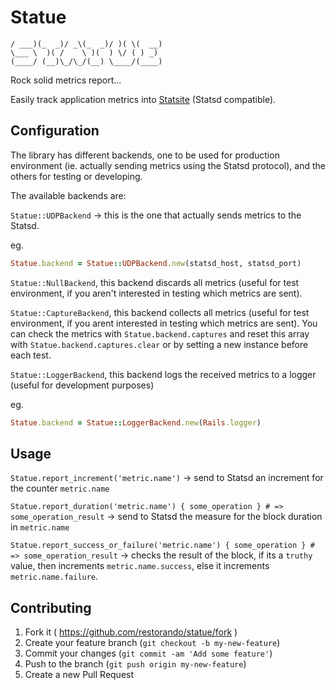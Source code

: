 # Statue

    / ___)(_  _)/ _\(_  _)/ )( \(  __)
    \___ \  )( /    \ )(  ) \/ ( ) _) 
    (____/ (__)\_/\_/(__) \____/(____)
Rock solid metrics report...

Easily track application metrics into [Statsite](https://github.com/armon/statsite) (Statsd compatible).

## Configuration

The library has different backends, one to be used for production environment (ie. actually
 sending metrics using the Statsd protocol), and the others for testing or developing.

The available backends are:

`Statue::UDPBackend` -> this is the one that actually sends metrics to the Statsd.

eg.
```ruby
Statue.backend = Statue::UDPBackend.new(statsd_host, statsd_port)
```

`Statue::NullBackend`, this backend discards all metrics (useful for test environment, if you
aren't interested in testing which metrics are sent).

`Statue::CaptureBackend`, this backend collects all metrics (useful for test environment, if you
arent interested in testing which metrics are sent). You can check the metrics with `Statue.backend.captures`
and reset this array with `Statue.backend.captures.clear` or by setting a new instance before each test.

`Statue::LoggerBackend`, this backend logs the received metrics to a logger (useful for development purposes)

eg.
```ruby
Statue.backend = Statue::LoggerBackend.new(Rails.logger)
```

## Usage

`Statue.report_increment('metric.name')` -> send to Statsd an increment for the counter `metric.name`

`Statue.report_duration('metric.name') { some_operation } # => some_operation_result` -> send to Statsd the measure for the block duration in `metric.name`

`Statue.report_success_or_failure('metric.name') { some_operation } # => some_operation_result` -> checks the result of the block, if its a `truthy` value, then increments `metric.name.success`, else it increments `metric.name.failure`.


## Contributing

1. Fork it ( https://github.com/restorando/statue/fork )
2. Create your feature branch (`git checkout -b my-new-feature`)
3. Commit your changes (`git commit -am 'Add some feature'`)
4. Push to the branch (`git push origin my-new-feature`)
5. Create a new Pull Request

